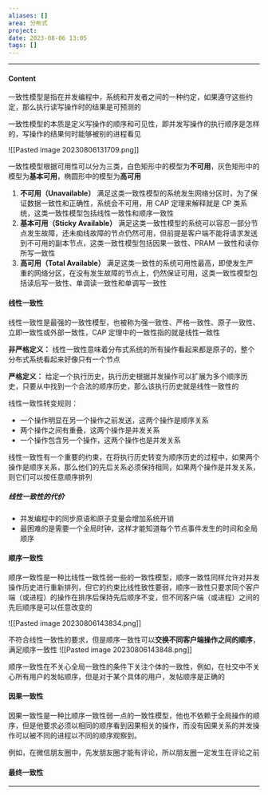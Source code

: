 ```yaml
---
aliases: []
area: 分布式
project: 
date: 2023-08-06 13:05
tags: []
---
```

---
#### Content
一致性模型是指在并发编程中，系统和开发者之间的一种约定，如果遵守这些约定，那么执行读写操作时的结果是可预测的

一致性模型的本质是定义写操作的顺序和可见性，即并发写操作的执行顺序是怎样的，写操作的结果何时能够被别的进程看见

![[Pasted image 20230806131709.png]]

一致性模型根据可用性可以分为三类，白色矩形中的模型为**不可用**，灰色矩形中的模型为**基本可用**，椭圆形中的模型为**高可用**

1. **不可用（Unavailable）**
    满足这类一致性模型的系统发生网络分区时，为了保证数据一致性和正确性，系统会不可用，用 CAP 定理来解释就是 CP 类系统，这类一致性模型包括线性一致性和顺序一致性
2. **基本可用（Sticky Available）**
    满足这类一致性模型的系统可以容忍一部分节点发生故障，还未痴线故障的节点仍然可用，但前提是客户端不能将请求发送到不可用的副本节点，这类一致性模型包括因果一致性、PRAM 一致性和读你所写一致性
3. **高可用（Total Available）**
    满足这类一致性的系统可用性最高，即使发生严重的网络分区，在没有发生故障的节点上，仍然保证可用，这类一致性模型包括读后写一致性、单调读一致性和单调写一致性

#### 线性一致性
线性一致性是最强的一致性模型，也被称为强一致性、严格一致性、原子一致性、立即一致性或外部一致性，CAP 定理中的一致性指的就是线性一致性

**非严格定义：**
线性一致性意味着分布式系统的所有操作看起来都是原子的，整个分布式系统看起来好像只有一个节点

**严格定义：**
给定一个执行历史，执行历史根据并发操作可以扩展为多个顺序历史，只要从中找到一个合法的顺序历史，那么该执行历史就是线性一致性的

线性一致性转变规则：
- 一个操作明显在另一个操作之前发送，这两个操作是顺序关系
- 两个操作之间有重叠，这两个操作是并发关系
- 一个操作包含另一个操作，这两个操作也是并发关系

线性一致性有一个重要的约束，在将执行历史转变为顺序历史的过程中，如果两个操作是顺序关系，那么他们的先后关系必须保持相同，如果两个操作是并发关系，则它们可以按任意顺序排列

##### 线性一致性的代价
- 并发编程中的同步原语和原子变量会增加系统开销
- 最困难的是需要一个全局时钟，这样才能知道每个节点事件发生的时间和全局顺序

#### 顺序一致性
顺序一致性是一种比线性一致性弱一些的一致性模型，顺序一致性同样允许对并发操作历史进行重新排列，但它的约束比线性致性要弱，顺序一致性只要求同个客户端（或进程）的操作在排序后保持先后顺序不变，但不同客户端（或进程）之间的先后顺序是可以任意改变的

![[Pasted image 20230806143834.png]]

不符合线性一致性的要求，但是顺序一致性可以**交换不同客户端操作之间的顺序**，满足顺序一致性
![[Pasted image 20230806143848.png]]

顺序一致性在不关心全局一致性的条件下关注个体的一致性，例如，在社交中不关心所有用户的发帖顺序，但是对于某个具体的用户，发帖顺序是正确的

#### 因果一致性
因果一致性是一种比顺序一致性弱一点的一致性模型，他也不依赖于全局操作的顺序，但是他要求必须以相同的顺序看到因果相关的操作，而没有因果关系的并发操作可以被不同的进程以不同的顺序观察到。

例如，在微信朋友圈中，先发朋友圈才能有评论，所以朋友圈一定发生在评论之前

#### 最终一致性




---
